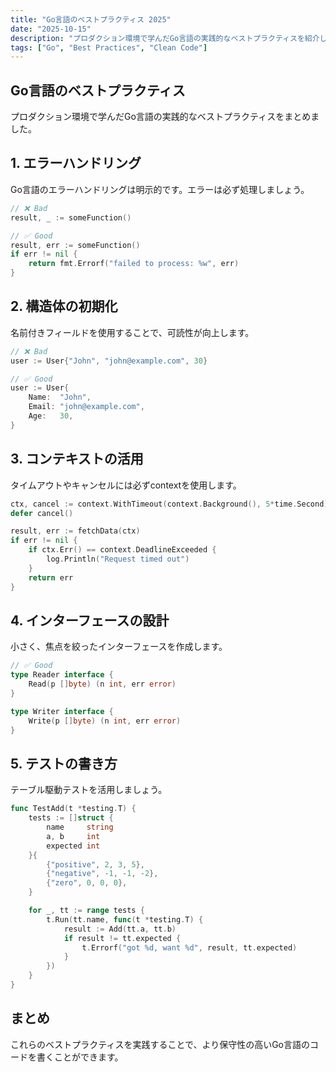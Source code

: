 ```yaml
---
title: "Go言語のベストプラクティス 2025"
date: "2025-10-15"
description: "プロダクション環境で学んだGo言語の実践的なベストプラクティスを紹介します。"
tags: ["Go", "Best Practices", "Clean Code"]
---
```


## Go言語のベストプラクティス

プロダクション環境で学んだGo言語の実践的なベストプラクティスをまとめました。

## 1. エラーハンドリング

Go言語のエラーハンドリングは明示的です。エラーは必ず処理しましょう。

```go
// ❌ Bad
result, _ := someFunction()

// ✅ Good
result, err := someFunction()
if err != nil {
    return fmt.Errorf("failed to process: %w", err)
}
```

## 2. 構造体の初期化

名前付きフィールドを使用することで、可読性が向上します。

```go
// ❌ Bad
user := User{"John", "john@example.com", 30}

// ✅ Good
user := User{
    Name:  "John",
    Email: "john@example.com",
    Age:   30,
}
```

## 3. コンテキストの活用

タイムアウトやキャンセルには必ずcontextを使用します。

```go
ctx, cancel := context.WithTimeout(context.Background(), 5*time.Second)
defer cancel()

result, err := fetchData(ctx)
if err != nil {
    if ctx.Err() == context.DeadlineExceeded {
        log.Println("Request timed out")
    }
    return err
}
```

## 4. インターフェースの設計

小さく、焦点を絞ったインターフェースを作成します。

```go
// ✅ Good
type Reader interface {
    Read(p []byte) (n int, err error)
}

type Writer interface {
    Write(p []byte) (n int, err error)
}
```

## 5. テストの書き方

テーブル駆動テストを活用しましょう。

```go
func TestAdd(t *testing.T) {
    tests := []struct {
        name     string
        a, b     int
        expected int
    }{
        {"positive", 2, 3, 5},
        {"negative", -1, -1, -2},
        {"zero", 0, 0, 0},
    }

    for _, tt := range tests {
        t.Run(tt.name, func(t *testing.T) {
            result := Add(tt.a, tt.b)
            if result != tt.expected {
                t.Errorf("got %d, want %d", result, tt.expected)
            }
        })
    }
}
```

## まとめ

これらのベストプラクティスを実践することで、より保守性の高いGo言語のコードを書くことができます。

